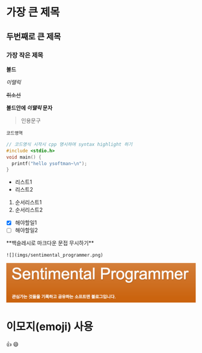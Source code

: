 # 가장 큰 제목
## 두번째로 큰 제목
### 가장 작은 제목

**볼드**

_이탤릭_

~~취소선~~

**볼드안에 _이탤릭_ 문자**

>인용문구

```
코드영역
```

```cpp
// 코드영식 시작시 cpp 명시하여 syntax highlight 하기
#include <stdio.h>
void main() {
  printf("hello ysoftman~\n");
}
```

- 리스트1
- 리스트2

1. 순서리스트1
2. 순서리스트2

- [x] 해야할일1
- [ ] 해야할일2

\*\*백슬레시로 마크다운 문접 무시하기\*\*


```
![](imgs/sentimental_programmer.png)
```
![](imgs/sentimental_programmer.png)

# 이모지(emoji) 사용
:+1: :smile:
